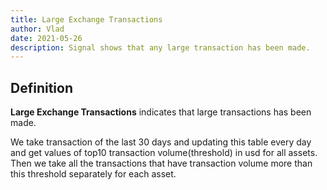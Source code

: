 ```yaml
---
title: Large Exchange Transactions
author: Vlad
date: 2021-05-26
description: Signal shows that any large transaction has been made.
---
```


## Definition

**Large Exchange Transactions** indicates that large transactions has been made.

We take transaction of the last 30 days and updating this table every day and get values of top10 transaction volume(threshold) in usd for all assets. 
Then we take all the transactions that have transaction volume more than this threshold separately for each asset.
